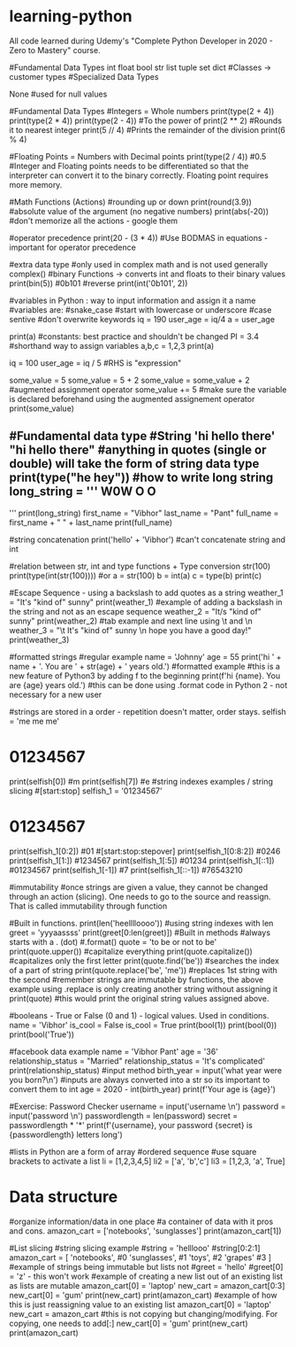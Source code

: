 # learning-python
All code learned during Udemy's "Complete Python Developer in 2020 - Zero to Mastery" course.

#Fundamental Data Types
int
float
bool
str
list
tuple
set
dict
#Classes -> customer types
#Specialized Data Types

None #used for null values

#Fundamental Data Types
#Integers = Whole numbers
print(type(2 + 4))
print(type(2 * 4))
print(type(2 - 4))
#To the power of
print(2 ** 2)
#Rounds it to nearest integer
print(5 // 4)
#Prints the remainder of the division
print(6 % 4)

#Floating Points = Numbers with Decimal points
print(type(2 / 4)) #0.5
#Integer and Floating points needs to be differentiated so that the interpreter can convert it to the binary correctly. Floating point requires more memory.

#Math Functions (Actions)
#rounding up or down
print(round(3.9))
#absolute value of the argument (no negative numbers)
print(abs(-20))
#don't memorize all the actions - google them

#operator precedence
print(20 - (3 * 4))
#Use BODMAS in equations - important for operator precedence

#extra data type
#only used in complex math and is not used generally
complex()
#binary Functions -> converts int and floats to their binary values
print(bin(5)) #0b101
#reverse
print(int('0b101', 2))

#variables in Python : way to input information and assign it a name 
#variables are:
#snake_case
#start with lowercase or underscore
#case sentive
#don't overwrite keywords
iq = 190
user_age = iq/4
a = user_age

print(a)
#constants: best practice and shouldn't be changed
PI = 3.4
#shorthand way to assign variables
a,b,c = 1,2,3
print(a)

iq = 100
user_age = iq / 5 #RHS is "expression"

some_value = 5
some_value = 5 + 2
some_value = some_value + 2
#augmented assignment operator
some_value += 5
#make sure the variable is declared beforehand using the augmented assignement operator
print(some_value)

#Fundamental data type
#String 
'hi hello there'
"hi hello there"
#anything in quotes (single or double) will take the form of string data type
print(type("he hey"))
#how to write long string 
long_string = '''
W0W
O O
---
'''
print(long_string)
first_name = "Vibhor"
last_name = "Pant"
full_name = first_name + " " + last_name
print(full_name)

#string concatenation
print('hello' + 'Vibhor')
#can't concatenate string and int

#relation between str, int and type functions + Type conversion
str(100)
print(type(int(str(100))))
#or
a = str(100)
b = int(a)
c = type(b)
print(c)

#Escape Sequence - using a backslash to add quotes as a string
weather_1 = "It\'s \"kind of\" sunny"
print(weather_1)
#example of adding a backslash in the string and not as an escape sequence 
weather_2 = "It\/s \"kind of\" sunny"
print(weather_2)
#tab example and next line using \t and \n
weather_3 = "\t It\'s \"kind of\" sunny \n hope you have a good day!"
print(weather_3)

#formatted strings
#regular example
name = 'Johnny'
age = 55
print('hi ' + name + '. You are ' + str(age) + ' years old.')
#formatted example
#this is a new feature of Python3 by adding f to the beginning 
print(f'hi {name}. You are {age} years old.')
#this can be done using .format code in Python 2 - not necessary for a new user

#strings are stored in a order - repetition doesn't matter, order stays. 
selfish = 'me me me'
# 01234567
print(selfish[0]) #m
print(selfish[7]) #e
#string indexes examples / string slicing
#[start:stop]
selfish_1 = '01234567'
# 01234567
print(selfish_1[0:2]) #01 
#[start:stop:stepover]
print(selfish_1[0:8:2]) #0246
print(selfish_1[1:]) #1234567
print(selfish_1[:5]) #01234
print(selfish_1[::1]) #01234567
print(selfish_1[-1]) #7
print(selfish_1[::-1]) #76543210

#immutability
#once strings are given a value, they cannot be changed through an action (slicing). One needs to go to the source and reassign. That is called immutability through function


#Built in functions. 
print(len('heelllloooo'))
#using string indexes with len
greet = 'yyyaassss'
print(greet[0:len(greet)])
#Built in methods
#always starts with a . (dot)
#.format()
quote = 'to be or not to be'
print(quote.upper()) #capitalize everything
print(quote.capitalize()) #capitalizes only the first letter
print(quote.find('be')) #searches the index of a part of string
print(quote.replace('be', 'me')) #replaces 1st string with the second
#remember strings are immutable by functions, the above example using .replace is only creating another string without assigning it
print(quote) #this would print the original string values assigned above. 

#booleans - True or False (0 and 1) - logical values. Used in conditions. 
name = 'Vibhor'
is_cool = False
is_cool = True
print(bool(1))
print(bool(0))
print(bool('True'))

#facebook data example
name = 'Vibhor Pant'
age = '36'
relationship_status = "Married"
relationship_status = 'It\'s complicated'
print(relationship_status)
#input method
birth_year = input('what year were you born?\n')
#inputs are always converted into a str so its important to convert them to int
age = 2020 - int(birth_year)
print(f'Your age is {age}')


#Exercise: Password Checker
username = input('username \n')
password = input('password \n')
passwordlength = len(password)
secret = passwordlength * '*'
print(f'{username}, your password {secret} is {passwordlength} letters long')


#lists in Python are a form of array
#ordered sequence
#use square brackets to activate a list
li = [1,2,3,4,5]
li2 = ['a', 'b','c']
li3 = [1,2,3, 'a', True]
# Data structure
#organize information/data in one place
#a container of data with it pros and cons. 
amazon_cart = ['notebooks', 'sunglasses']
print(amazon_cart[1])


#List slicing
#string slicing example
	#string = 'helllooo'
	#string[0:2:1]
amazon_cart = [
'notebooks', #0
'sunglasses', #1
'toys', #2 
'grapes' #3 
]
#example of strings being immutable but lists not
#greet = 'hello'
#greet[0] = 'z' - this won't work
#example of creating a new list out of an existing list as lists are mutable
amazon_cart[0] = 'laptop'
new_cart = amazon_cart[0:3]
new_cart[0] = 'gum'
print(new_cart)
print(amazon_cart)
#example of how this is just reassigning value to an existing list 
amazon_cart[0] = 'laptop'
new_cart = amazon_cart #this is not copying but changing/modifying. For copying, one needs to add[:]
new_cart[0] = 'gum'
print(new_cart)
print(amazon_cart)



